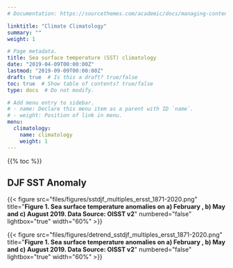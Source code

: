 ```yaml
---
# Documentation: https://sourcethemes.com/academic/docs/managing-content/

linktitle: "Climate Climatology"
summary: ""
weight: 1

# Page metadata.
title: Sea surface temperature (SST) climatology
date: "2019-04-09T00:00:00Z"
lastmod: "2019-09-09T00:00:00Z"
draft: true  # Is this a draft? true/false
toc: true  # Show table of contents? true/false
type: docs  # Do not modify.

# Add menu entry to sidebar.
# - name: Declare this menu item as a parent with ID `name`.
# - weight: Position of link in menu.
menu:
  climatology:
    name: climatology
    weight: 1
---
```


{{% toc %}}

## DJF SST Anomaly

{{< figure src="files/figures/sstdjf_multiples_ersst_1871-2020.png" title="**Figure 1. Sea surface temperature anomalies on a) February , b) May and c) August 2019. Data Source: OISST v2**" numbered="false" lightbox="true" width="60%" >}}

{{< figure src="files/figures/detrend_sstdjf_multiples_ersst_1871-2020.png" title="**Figure 1. Sea surface temperature anomalies on a) February , b) May and c) August 2019. Data Source: OISST v2**" numbered="false" lightbox="true" width="60%" >}}

